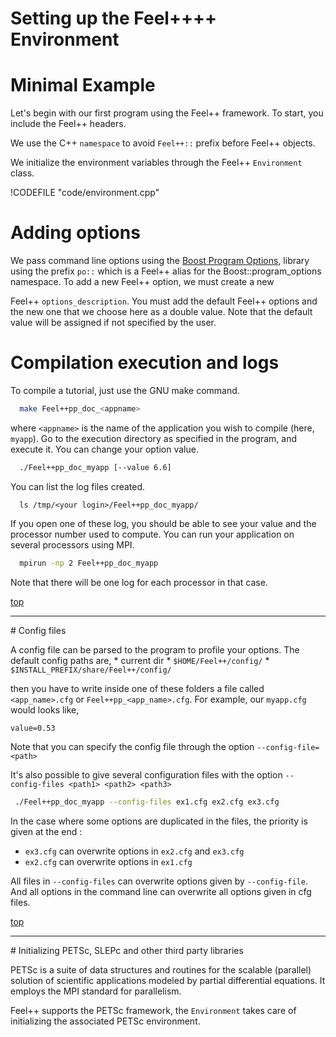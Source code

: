 Setting up the Feel++++ Environment 
=================================


# Minimal Example

Let's begin with our first program using the Feel++ framework.  To
start, you include the Feel++ headers.

We use the C++ `namespace` to avoid `Feel++::` prefix before
Feel++ objects.

We initialize the environment variables through the Feel++ `Environment` class.

!CODEFILE "code/environment.cpp"


# Adding options

 We pass command line options using the
 [Boost Program Options](http://www.boost.org/doc/libs/1_53_0/doc/html/program_options.html),
 library using the prefix `po::` which is a Feel++ alias for the
 Boost::program_options namespace. To add a new Feel++ option, we must
 create a new

Feel++ `options_description`. You must add the default Feel++ options
and the new one that we choose here as a double value. Note that the default
value will be assigned if not specified by the user.


# Compilation execution and logs

To compile a tutorial, just use the GNU make command.
```bash
  make Feel++pp_doc_<appname>
```

where `<appname>` is the name of the application you wish to compile (here, `myapp`). Go to the execution directory as specified in the program, and execute it. You can change your option value.
```bash
  ./Feel++pp_doc_myapp [--value 6.6]
```

You can list the log files created.
```
  ls /tmp/<your login>/Feel++pp_doc_myapp/
```

If you open one of these log, you should be able to see your value and the processor number used to compute. You can run your application on several processors using MPI.
```bash
  mpirun -np 2 Feel++pp_doc_myapp
```

Note that there will be one log for each processor in that case.

<a href="#" class="top">top</a>
<hr>
# Config files

A config file can be parsed to the program to profile your options. The default config paths are,
    * current dir
    * `$HOME/Feel++/config/`
    * `$INSTALL_PREFIX/share/Feel++/config/`

then you have to write inside one of these folders a file called
`<app_name>.cfg` or `Feel++pp_<app_name>.cfg`. For example, our
`myapp.cfg` would looks like,

```
value=0.53
```

Note that you can specify the config file through the option `--config-file=<path>`

It's also possible to give several configuration files with the option `--config-files <path1> <path2> <path3>`
```bash
 ./Feel++pp_doc_myapp --config-files ex1.cfg ex2.cfg ex3.cfg
```

In the case where some options are duplicated in the files, the priority is given at the end :
  * `ex3.cfg` can overwrite options in `ex2.cfg` and `ex3.cfg`
  * `ex2.cfg` can overwrite options in `ex1.cfg`

All files in ` --config-files ` can overwrite options given by ` --config-file `.
And all options in the command line can overwrite all options given in cfg files.

<a href="#" class="top">top</a>
<hr>
# Initializing PETSc, SLEPc and other third party libraries

PETSc is a suite of data structures and routines for the scalable (parallel)
solution of scientific applications modeled by partial differential
equations. It employs the MPI standard for parallelism.

Feel++ supports the PETSc framework, the `Environment` takes care of initializing the associated PETSc environment.



